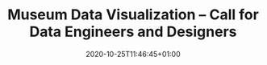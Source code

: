 ---
# Title to be displayed with a short description (max. 110 characters)
title: "Museum Data Visualization – Call for Data Engineers and Designers"
date: 2020-10-25T11:46:45+01:00
expirydate: 2020-11-25
draft: false
sitemap_exclude: true
# Name of the company (with department if you want) (e.g. "Wikimedia Foundation, Technology")
place: "Dr. Anne Luther"
# Date when the job will start; leave out if starting is flexible; afterwards the listing will disappear (date format "2020-02-02" YYYY-MM-DD)
start: ""
# Direct link to the job offering (e.g. "https://boards.greenhouse.io/wikimedia/jobs/2083317?gh_src=fd611a951")
link: "https://www.dropbox.com/s/8n7y8zmhbtoila5/Museum%20Data%20Visualisation.pdf?dl=0"
---